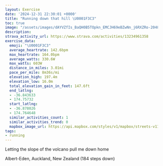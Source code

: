```yaml
---
layout: Exercise
date: '2024-12-31 22:30:01 +0000'
title: "Running down that hill \U0001F3C3"
toc: true
image: "/assets/images/dAYVZfIs_BaQH0B5TOpkn_EMCJH69eBZwNn_j6RXZRo-2048x1536.jpg.jpeg"
description:
strava_activity_url: https://www.strava.com/activities/13234961358
exercise_data:
  emoji: "\U0001F3C3"
  average_heartrate: 142.6bpm
  max_heartrate: 164.0bpm
  average_watts: 330.6W
  max_watts: 603W
  distance_in_miles: 3.01mi
  pace_per_mile: 8m36s/mi
  elevation_high: 197.4m
  elevation_low: 16.0m
  total_elevation_gain_in_feet: 147.6ft
  end_latlng:
  - -36.843633
  - 174.75732
  start_latlng:
  - -36.878026
  - 174.764648
  similar_activities_count: 1
  similar_activities_trend: 0
  mapbox_image_url: https://api.mapbox.com/styles/v1/mapbox/streets-v11/static/path-5+787af2-1.0(~ia%60Fqyti%60%40E%3FYMOOQGq%40IQ%3FKGUAAOEE%5DSc%40OEIAMFSESEEa%40O%5BEm%40Ai%40Fm%40POJO%5CYlBYv%40Ix%40%3F%7C%40Kb%40IDEAM%5DCAENBLKTMJS%40%5DNIR%3FFD%5C%3FLGBUEMFKPM%60%40IDMGGOUUEKOuACOOVU~%40e%40d%40YJSEuAe%40wF%7DBc%40KWCy%40KW%40%5BL_BpA_%40VYLc%40LcAb%40U%40%5DMIDQPQB%5BAs%40O%7B%40Qa%40M_%40EwCw%40oAW%3FNG%60%40E%7C%40ShA_%40~CKd%40YtBGVMTIX%40XURi%40Ki%40%5DOAU%40MAiB%5De%40Ou%40MeBk%40_%40GcA_%40IDS%60%40I%3FQEGBqAhFOd%40MNK%40KEs%40%5B%7D%40%5Bi%40MIACBGN%40j%40W~CGNWZ%7DCdA%5B%40UEi%40FMAk%40%5C%5BCMEK%40SHy%40Lg%40CCBa%40DQFk%40Hu%40FuAFE%40KLmFj%40_%40l%40KXY%60BSp%40E%3F%5DIQKm%40Ow%40%5DSGsAo%40_%40UMCEFa%40Qu%40OwAg%40QC%7D%40e%40%5DIe%40U_%40Gw%40SyAi%40s%40OE%40KZ%5DbCs%40jCM%60Ag%40fCMNq%40Hc%40K%5BCo%40%3F%7DBBoAOgAEWKO%3F%5BK%5DHWVKDaAS),pin-s-s+e5b22e(174.76521,-36.876),pin-s-f+89ae00(174.7566099999999,-36.84545999999997)/auto/800x800?access_token=pk.eyJ1Ijoiam9zaGJlY2ttYW4iLCJhIjoiY205eWR2aDd1MWZ6djJrbXc4a3M0bWZleiJ9.XiG9OWkNcZk2QzjJbxLB4A
tags:
- running
---
```


Letting the slope of the volcano pull me down home

Albert-Eden, Auckland, New Zealand (184 steps down)
